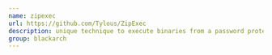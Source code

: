 ```yaml
---
name: zipexec
url: https://github.com/Tylous/ZipExec
description: unique technique to execute binaries from a password protected zip. URL : https://github.com/Tylous/ZipExec Groups : blackarch blackarch-crypto blackarch-backdoor blackarch-windows
group: blackarch
---
```

